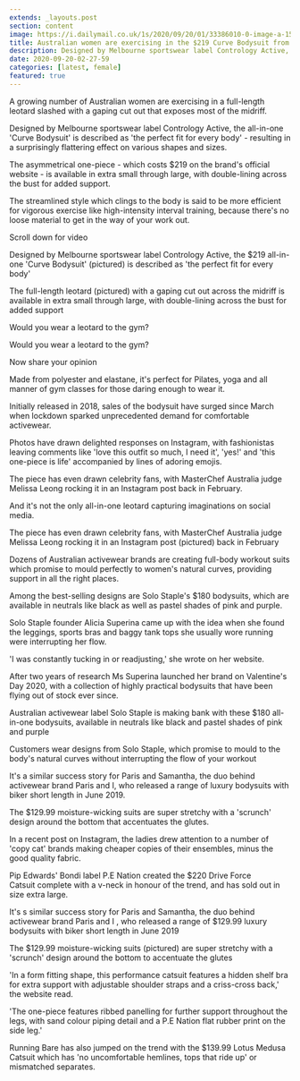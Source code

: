 ```yaml
---
extends: _layouts.post
section: content
image: https://i.dailymail.co.uk/1s/2020/09/20/01/33386010-0-image-a-15_1600562361215.jpg 
title: Australian women are exercising in the $219 Curve Bodysuit from Melbourne label Contrology Active 
description: Designed by Melbourne sportswear label Contrology Active, the $219 all-in-one Curve Bodysuit is described as the perfect fit for every body. 
date: 2020-09-20-02-27-59 
categories: [latest, female] 
featured: true 
--- 
```

A growing number of Australian women are exercising in a full-length leotard slashed with a gaping cut out that exposes most of the midriff.

Designed by Melbourne sportswear label Contrology Active, the all-in-one 'Curve Bodysuit' is described as 'the perfect fit for every body' - resulting in a surprisingly flattering effect on various shapes and sizes.

The asymmetrical one-piece - which costs $219 on the brand's official website - is available in extra small through large, with double-lining across the bust for added support. 

The streamlined style which clings to the body is said to be more efficient for vigorous exercise like high-intensity interval training, because there's no loose material to get in the way of your work out. 

Scroll down for video 

Designed by Melbourne sportswear label Contrology Active, the $219 all-in-one 'Curve Bodysuit' (pictured) is described as 'the perfect fit for every body'

The full-length leotard (pictured) with a gaping cut out across the midriff is available in extra small through large, with double-lining across the bust for added support

 Would you wear a leotard to the gym? 

 Would you wear a leotard to the gym? 

Now share your opinion

Made from polyester and elastane, it's perfect for Pilates, yoga and all manner of gym classes for those daring enough to wear it. 

Initially released in 2018, sales of the bodysuit have surged since March when lockdown sparked unprecedented demand for comfortable activewear.

Photos have drawn delighted responses on Instagram, with fashionistas leaving comments like 'love this outfit so much, I need it', 'yes!' and 'this one-piece is life' accompanied by lines of adoring emojis.

The piece has even drawn celebrity fans, with MasterChef Australia judge Melissa Leong rocking it in an Instagram post back in February.

And it's not the only all-in-one leotard capturing imaginations on social media.

The piece has even drawn celebrity fans, with MasterChef Australia judge Melissa Leong rocking it in an Instagram post (pictured) back in February

Dozens of Australian activewear brands are creating full-body workout suits which promise to mould perfectly to women's natural curves, providing support in all the right places. 

Among the best-selling designs are Solo Staple's $180 bodysuits, which are available in neutrals like black as well as pastel shades of pink and purple.

Solo Staple founder Alicia Superina came up with the idea when she found the leggings, sports bras and baggy tank tops she usually wore running were interrupting her flow.

'I was constantly tucking in or readjusting,' she wrote on her website.

After two years of research Ms Superina launched her brand on Valentine's Day 2020, with a collection of highly practical bodysuits that have been flying out of stock ever since. 

Australian activewear label Solo Staple is making bank with these $180 all-in-one bodysuits, available in neutrals like black and pastel shades of pink and purple 

Customers wear designs from Solo Staple, which promise to mould to the body's natural curves without interrupting the flow of your workout

It's a similar success story for Paris and Samantha, the duo behind activewear brand Paris and I, who released a range of luxury bodysuits with biker short length in June 2019.

The $129.99 moisture-wicking suits are super stretchy with a 'scrunch' design around the bottom that accentuates the glutes.

In a recent post on Instagram, the ladies drew attention to a number of 'copy cat' brands making cheaper copies of their ensembles, minus the good quality fabric.

Pip Edwards' Bondi label P.E Nation created the $220 Drive Force Catsuit complete with a v-neck in honour of the trend, and has sold out in size extra large.

It's s similar success story for Paris and Samantha, the duo behind activewear brand Paris and I , who released a range of $129.99 luxury bodysuits with biker short length in June 2019

The $129.99 moisture-wicking suits (pictured) are super stretchy with a 'scrunch' design around the bottom to accentuate the glutes

'In a form fitting shape, this performance catsuit features a hidden shelf bra for extra support with adjustable shoulder straps and a criss-cross back,' the website read.

'The one-piece features ribbed panelling for further support throughout the legs, with sand colour piping detail and a P.E Nation flat rubber print on the side leg.'  

Running Bare has also jumped on the trend with the $139.99 Lotus Medusa Catsuit which has 'no uncomfortable hemlines, tops that ride up' or mismatched separates. 

